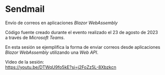 # Sendmail
Envío de correos en aplicaciones *Blazor WebAssembly* <br/>

Código fuente creado durante el evento realizado el 23 de agosto de 2023 a través de *Microsoft Teams*. 

En esta sesión se ejemplifica la forma de enviar correos desde aplicaciones *Blazor WebAssembly* utilizando una *Web API*.

Video de la sesión: <br/>
https://youtu.be/DTWqU9fo5kE?si=j2FoZz5L-8Xbzkcn

